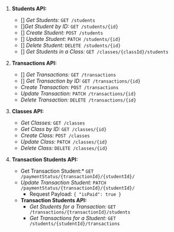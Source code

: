 1. **Students API:**
   - [] *Get Students:* `GET /students`
   - []*Get Student by ID:* `GET /students/{id}`
   - [] *Create Student:* `POST /students`
   - [] *Update Student:* `PATCH /students/{id}`
   - [] *Delete Student:* `DELETE /students/{id}`
   - [] *Get Students in a Class:* `GET /classes/{classId}/students`

2. **Transactions API:**
   - [] *Get Transactions:* `GET /transactions`
   - [] *Get Transaction by ID:* `GET /transactions/{id}`
   - *Create Transaction:* `POST /transactions`
   - *Update Transaction:* `PATCH /transactions/{id}`
   - *Delete Transaction:* `DELETE /transactions/{id}`

3. **Classes API:**
   - *Get Classes:* `GET /classes`
   - *Get Class by ID:* `GET /classes/{id}`
   - *Create Class:* `POST /classes`
   - *Update Class:* `PATCH /classes/{id}`
   - *Delete Class:* `DELETE /classes/{id}`

4. **Transaction Students API:**
   - Get Transaction Student:* `GET /paymentStatus/{transactionId}/{studentId}/`
   - *Update Transaction Student:* `PATCH /paymentStatus/{transactionId}/{studentId}/`
      - Request Payload: `{ "isPaid": true }`
   - **Transaction Students API:**
      - *Get Students for a Transaction:* `GET /transactions/{transactionId}/students`
      - *Get Transactions for a Student:* `GET /students/{studentId}/transactions`